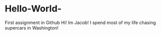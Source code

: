 # Hello-World-
First assignment in Github 
Hi! Im Jacob! I spend most of my life chasing supercars in Washington!
